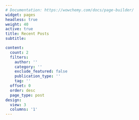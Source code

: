 ```yaml
---
# Documentation: https://wowchemy.com/docs/page-builder/
widget: pages
headless: true
weight: 40
active: true
title: Recent Posts
subtitle:

content:
  count: 2
  filters:
    author: ''
    category: ''
    exclude_featured: false
    publication_type: ''
    tag: ''
  offset: 0
  order: desc
  page_type: post
design:
  view: 3
  columns: '1'
---
```

